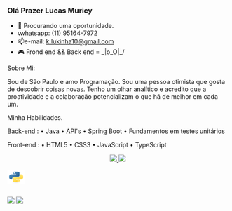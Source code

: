 ### Olá Prazer Lucas Muricy


- 🔭 Procurando uma oportunidade.
- 📞whatsapp: (11) 95164-7972
-  📫e-mail: k.lukinha10@gmail.com
- 🎮 Frond end && Back end = \_|o_O|_/

Sobre Mi:

Sou de São Paulo e  amo Programação.
Sou uma pessoa otimista que gosta de descobrir coisas novas. Tenho um olhar analítico e acredito que a proatividade e a colaboração potencializam o que há de melhor em cada um. 

Minha Habilidades.

Back-end :
• Java
• API's 
• Spring Boot 
• Fundamentos em testes unitários


 Front-end :
• HTML5
• CSS3
• JavaScript
• TypeScript

<div align="center">
  <a href="https://github.com/LucasMuricy">
  <img height="180em" src="https://github-readme-stats.vercel.app/api?username=LucasMuricy&show_icons=true&theme=dark&include_all_commits=true&count_private=true"/>
  <img height="180em" src="https://github-readme-stats.vercel.app/api/top-langs/?username=LucasMuricy&layout=compact&langs_count=7&theme=dark"/>
</div>
  
  <div style="display: inline_block"><br>
    <img align="center" alt="Rafa-Python" height="30" width="40" src="https://raw.githubusercontent.com/devicons/devicon/master/icons/python/python-original.svg">
   
    
  </div>
  
  ##
  
  <div>
     <a href="https://mail.google.com/mail/u/0/?tab=rm&ogbl#inbox" target="_blank"><img src="https://img.shields.io/badge/Gmail-D14836?style=for-the-badge&logo=gmail&logoColor=white" target="_blank"></a>
    <a href="https://instagram.com/lucas_muricy" target="_blank"><img src="https://img.shields.io/badge/Java-ED8B00?style=for-the-badge&logo=java&logoColor=white" target="_blank"></a>
    
  
